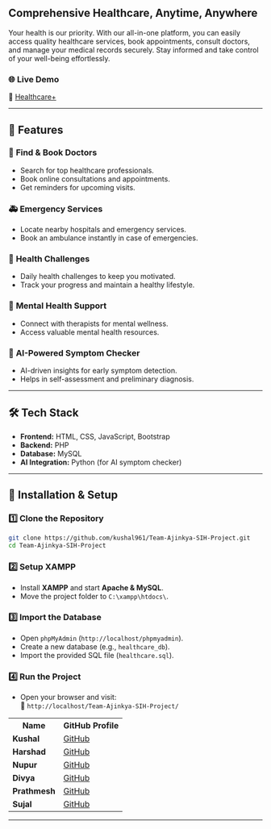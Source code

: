 ## **Comprehensive Healthcare, Anytime, Anywhere**  
Your health is our priority. With our all-in-one platform, you can easily access quality healthcare services, book appointments, consult doctors, and manage your medical records securely. Stay informed and take control of your well-being effortlessly.  

### **🌐 Live Demo**  
🔗 [Healthcare+](http://healthcareplus.infinityfreeapp.com/)  

---

## **🚀 Features**  

### 🏥 **Find & Book Doctors**  
- Search for top healthcare professionals.  
- Book online consultations and appointments.  
- Get reminders for upcoming visits.  

### 🚑 **Emergency Services**  
- Locate nearby hospitals and emergency services.  
- Book an ambulance instantly in case of emergencies.  

### 💪 **Health Challenges**  
- Daily health challenges to keep you motivated.  
- Track your progress and maintain a healthy lifestyle.  

### 🧠 **Mental Health Support**  
- Connect with therapists for mental wellness.  
- Access valuable mental health resources.  

### 🤖 **AI-Powered Symptom Checker**  
- AI-driven insights for early symptom detection.  
- Helps in self-assessment and preliminary diagnosis.  



---

## **🛠️ Tech Stack**  
- **Frontend:** HTML, CSS, JavaScript, Bootstrap  
- **Backend:** PHP  
- **Database:** MySQL  
- **AI Integration:** Python (for AI symptom checker)  

---

## **📌 Installation & Setup**  

### **1️⃣ Clone the Repository**  
```bash
git clone https://github.com/kushal961/Team-Ajinkya-SIH-Project.git
cd Team-Ajinkya-SIH-Project
```

### **2️⃣ Setup XAMPP**  
- Install **XAMPP** and start **Apache & MySQL**.  
- Move the project folder to `C:\xampp\htdocs\`.  

### **3️⃣ Import the Database**  
- Open `phpMyAdmin` (`http://localhost/phpmyadmin`).  
- Create a new database (e.g., `healthcare_db`).  
- Import the provided SQL file (`healthcare.sql`).  

### **4️⃣ Run the Project**  
- Open your browser and visit:  
  🔗 `http://localhost/Team-Ajinkya-SIH-Project/`
<table>
  <tr>
    <th>Name</th>
    <th>GitHub Profile</th>
  </tr>
  <tr>
    <td><b>Kushal</b></td>
    <td><a href="https://github.com/kushal961">GitHub</a></td>
  </tr>
  <tr>
    <td><b>Harshad</b></td>
    <td><a href="#">GitHub</a></td>
  </tr>
  <tr>
    <td><b>Nupur</b></td>
    <td><a href="#">GitHub</a></td>
  </tr>
  <tr>
    <td><b>Divya</b></td>
    <td><a href="#">GitHub</a></td>
  </tr>
  <tr>
    <td><b>Prathmesh</b></td>
    <td><a href="#">GitHub</a></td>
  </tr>
<tr>
    <td><b>Sujal</b></td>
    <td><a href="#">GitHub</a></td>
  </tr>
  
</table>




---




